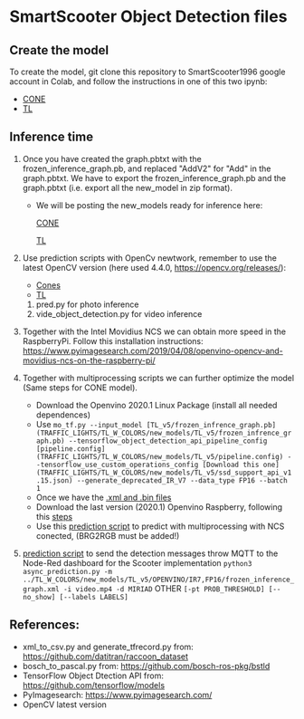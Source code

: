 # SmartScooter Object Detection files

## Create the model

To create the model, git clone this repository to SmartScooter1996 google account in Colab, and follow the instructions in one of this two ipynb:
- [CONE](CONES/CONES_object_detector.ipynb)
- [TL](TRAFFIC_LIGHTS/TL_object_detector.ipynb)

## Inference time
1. Once you have created the graph.pbtxt with the frozen_inference_graph.pb, and replaced "AddV2" for "Add" in the graph.pbtxt. We have to export the frozen_inference_graph.pb and the graph.pbtxt (i.e. export all the new_model in zip format). 
    - We will be posting the new_models ready for inference here:
    
        [CONE](CONES/new_models)
        
        [TL](TRAFFIC_LIGHTS/TL_W_COLORS/new_models)
2. Use prediction scripts with OpenCv newtwork, remember to use the latest OpenCV version (here used 4.4.0, https://opencv.org/releases/):
    - [Cones](CONES/Prediction)
    - [TL](TRAFFIC_LIGHTS/Prediction)
    1. pred.py for photo inference 
    2. vide_object_detection.py for video inference
3. Together with the Intel Movidius NCS we can obtain more speed in the RaspberryPi. Follow this installation instructions: https://www.pyimagesearch.com/2019/04/08/openvino-opencv-and-movidius-ncs-on-the-raspberry-pi/

4. Together with multiprocessing scripts we can further optimize the model (Same steps for CONE model).
    - Download the Openvino 2020.1 Linux Package (install all needed dependences)
    - Use `mo_tf.py --input_model [TL_v5/frozen_infrence_graph.pb](TRAFFIC_LIGHTS/TL_W_COLORS/new_models/TL_v5/frozen_infrence_graph.pb) --tensorflow_object_detection_api_pipeline_config [pipeline.config](TRAFFIC_LIGHTS/TL_W_COLORS/new_models/TL_v5/pipeline.config) --tensorflow_use_custom_operations_config [Download this one](TRAFFIC_LIGHTS/TL_W_COLORS/new_models/TL_v5/ssd_support_api_v1.15.json) --generate_deprecated_IR_V7 --data_type FP16 --batch 1`
    - Once we have the [.xml and .bin files](TRAFFIC_LIGHTS/TL_W_COLORS/new_models/TL_v5/OPENVINO/IR7,FP16)
    - Download the last version (2020.1) Openvino Raspberry, following this [steps](https://www.pyimagesearch.com/2019/04/08/openvino-opencv-and-movidius-ncs-on-the-raspberry-pi/)
    - Use this [prediction script](TRAFFIC_LIGHTS/Prediction/async_prediction.py) to predict with multiprocessing with NCS conected, (BRG2RGB must be added!)
    
5. [prediction script](latest_prediction_versions/TRAFFIC_LIGHT/video_detection.py) to send the detection messages throw MQTT to the Node-Red dashboard for the Scooter implementation
`python3 async_prediction.py -m ../TL_W_COLORS/new_models/TL_v5/OPENVINO/IR7,FP16/frozen_inference_graph.xml -i video.mp4 -d MIRIAD` OTHER `[-pt PROB_THRESHOLD] [--no_show] [--labels LABELS]`

## References:

- xml_to_csv.py and generate_tfrecord.py from: https://github.com/datitran/raccoon_dataset
- bosch_to_pascal.py from: https://github.com/bosch-ros-pkg/bstld
- TensorFlow Object Dtection API from: https://github.com/tensorflow/models
- PyImagesearch: https://www.pyimagesearch.com/
- OpenCV latest version
